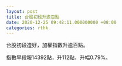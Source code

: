 ```yaml
---
layout: post
title: 台股初段升逾百點
date: 2020-12-25 09:48:11.000000000 +08:00
categories: rthk
---
```


台股初段造好，加權指數升逾百點。

指數早段報14392點，升112點，升幅0.79%。
